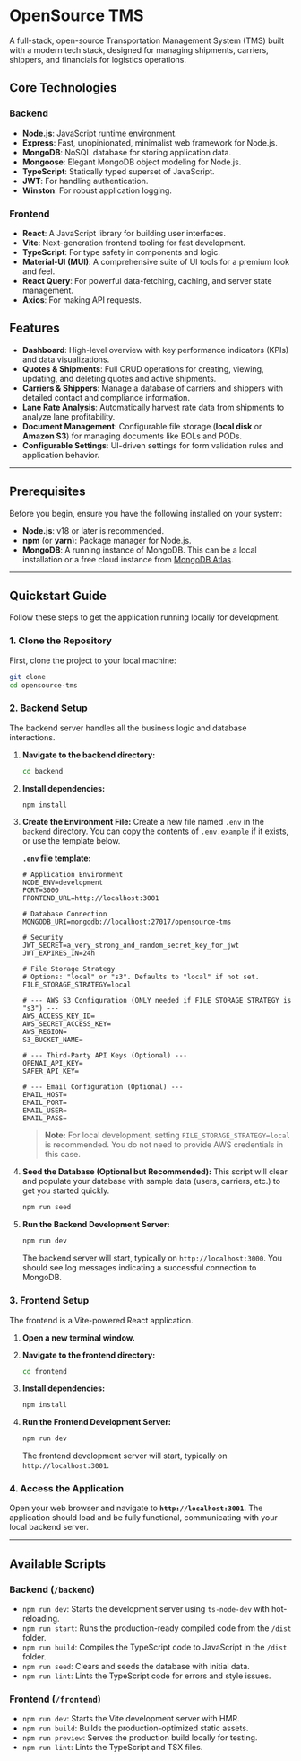
# OpenSource TMS

A full-stack, open-source Transportation Management System (TMS) built with a modern tech stack, designed for managing shipments, carriers, shippers, and financials for logistics operations.

## Core Technologies

### Backend
- **Node.js**: JavaScript runtime environment.
- **Express**: Fast, unopinionated, minimalist web framework for Node.js.
- **MongoDB**: NoSQL database for storing application data.
- **Mongoose**: Elegant MongoDB object modeling for Node.js.
- **TypeScript**: Statically typed superset of JavaScript.
- **JWT**: For handling authentication.
- **Winston**: For robust application logging.

### Frontend
- **React**: A JavaScript library for building user interfaces.
- **Vite**: Next-generation frontend tooling for fast development.
- **TypeScript**: For type safety in components and logic.
- **Material-UI (MUI)**: A comprehensive suite of UI tools for a premium look and feel.
- **React Query**: For powerful data-fetching, caching, and server state management.
- **Axios**: For making API requests.

## Features
- **Dashboard**: High-level overview with key performance indicators (KPIs) and data visualizations.
- **Quotes & Shipments**: Full CRUD operations for creating, viewing, updating, and deleting quotes and active shipments.
- **Carriers & Shippers**: Manage a database of carriers and shippers with detailed contact and compliance information.
- **Lane Rate Analysis**: Automatically harvest rate data from shipments to analyze lane profitability.
- **Document Management**: Configurable file storage (**local disk** or **Amazon S3**) for managing documents like BOLs and PODs.
- **Configurable Settings**: UI-driven settings for form validation rules and application behavior.

---

## Prerequisites
Before you begin, ensure you have the following installed on your system:
- **Node.js**: v18 or later is recommended.
- **npm** (or **yarn**): Package manager for Node.js.
- **MongoDB**: A running instance of MongoDB. This can be a local installation or a free cloud instance from [MongoDB Atlas](https://www.mongodb.com/cloud/atlas/register).

---

## Quickstart Guide

Follow these steps to get the application running locally for development.

### 1. Clone the Repository
First, clone the project to your local machine:
```bash
git clone
cd opensource-tms
```

### 2. Backend Setup
The backend server handles all the business logic and database interactions.

1.  **Navigate to the backend directory:**
    ```bash
    cd backend
    ```

2.  **Install dependencies:**
    ```bash
    npm install
    ```

3.  **Create the Environment File:**
    Create a new file named `.env` in the `backend` directory. You can copy the contents of `.env.example` if it exists, or use the template below.

    **`.env` file template:**
    ```env
    # Application Environment
    NODE_ENV=development
    PORT=3000
    FRONTEND_URL=http://localhost:3001

    # Database Connection
    MONGODB_URI=mongodb://localhost:27017/opensource-tms

    # Security
    JWT_SECRET=a_very_strong_and_random_secret_key_for_jwt
    JWT_EXPIRES_IN=24h

    # File Storage Strategy
    # Options: "local" or "s3". Defaults to "local" if not set.
    FILE_STORAGE_STRATEGY=local

    # --- AWS S3 Configuration (ONLY needed if FILE_STORAGE_STRATEGY is "s3") ---
    AWS_ACCESS_KEY_ID=
    AWS_SECRET_ACCESS_KEY=
    AWS_REGION=
    S3_BUCKET_NAME=

    # --- Third-Party API Keys (Optional) ---
    OPENAI_API_KEY=
    SAFER_API_KEY=

    # --- Email Configuration (Optional) ---
    EMAIL_HOST=
    EMAIL_PORT=
    EMAIL_USER=
    EMAIL_PASS=
    ```
    > **Note:** For local development, setting `FILE_STORAGE_STRATEGY=local` is recommended. You do not need to provide AWS credentials in this case.

4.  **Seed the Database (Optional but Recommended):**
    This script will clear and populate your database with sample data (users, carriers, etc.) to get you started quickly.
    ```bash
    npm run seed
    ```

5.  **Run the Backend Development Server:**
    ```bash
    npm run dev
    ```
    The backend server will start, typically on `http://localhost:3000`. You should see log messages indicating a successful connection to MongoDB.

### 3. Frontend Setup
The frontend is a Vite-powered React application.

1.  **Open a new terminal window.**

2.  **Navigate to the frontend directory:**
    ```bash
    cd frontend
    ```

3.  **Install dependencies:**
    ```bash
    npm install
    ```

4.  **Run the Frontend Development Server:**
    ```bash
    npm run dev
    ```
    The frontend development server will start, typically on `http://localhost:3001`.

### 4. Access the Application
Open your web browser and navigate to **`http://localhost:3001`**. The application should load and be fully functional, communicating with your local backend server.

---

## Available Scripts

### Backend (`/backend`)
-   `npm run dev`: Starts the development server using `ts-node-dev` with hot-reloading.
-   `npm run start`: Runs the production-ready compiled code from the `/dist` folder.
-   `npm run build`: Compiles the TypeScript code to JavaScript in the `/dist` folder.
-   `npm run seed`: Clears and seeds the database with initial data.
-   `npm run lint`: Lints the TypeScript code for errors and style issues.

### Frontend (`/frontend`)
-   `npm run dev`: Starts the Vite development server with HMR.
-   `npm run build`: Builds the production-optimized static assets.
-   `npm run preview`: Serves the production build locally for testing.
-   `npm run lint`: Lints the TypeScript and TSX files.

